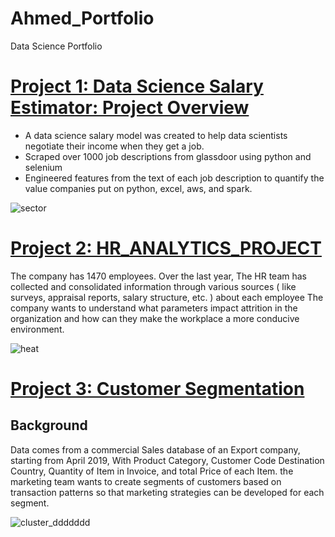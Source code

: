 # Ahmed_Portfolio
Data Science Portfolio
# [Project 1: Data Science Salary Estimator: Project Overview](https://github.com/Ahmd-karrar/ds_salary/tree/master)
- A data science salary  model was created to help data scientists negotiate their income when they get a job.
- Scraped over 1000 job descriptions from glassdoor using python and selenium
- Engineered features from the text of each job description to quantify the value companies put on python, excel, aws, and spark.
  
![sector](https://github.com/Ahmd-karrar/ds_salary/assets/155227956/6aefca44-3cf8-4702-95c8-eb99ba9b49b3)

# [Project 2: HR_ANALYTICS_PROJECT](https://github.com/Ahmd-karrar/HR_ANALYTICS_PROJECT/tree/main)

The company has 1470 employees. Over the last year, The HR team has collected and consolidated information through various sources ( like surveys, appraisal reports, salary structure,  etc. ) about each employee 
The company wants to understand what parameters impact attrition in the organization and how can they make the workplace a more conducive environment.
  
![heat](https://github.com/Ahmd-karrar/HR_ANALYTICS_PROJECT/assets/155227956/7c256f2f-0a4c-498e-8589-fd8b7b9ffbe4)

# [Project 3: Customer Segmentation](https://github.com/Ahmd-karrar/Customer_Segmentation/blob/main/README.md)
## Background
Data comes from a commercial Sales database of an Export company, starting from April 2019, With Product Category, Customer Code
Destination Country, Quantity of Item in Invoice, and total Price of each Item. the marketing team wants to
create segments of customers based on transaction patterns so that marketing strategies can be developed for 
each segment.

![cluster_ddddddd](https://github.com/Ahmd-karrar/Ahmed_Portfolio/assets/155227956/f06ad5e8-6fa7-45bd-a373-18a8300726bb)
